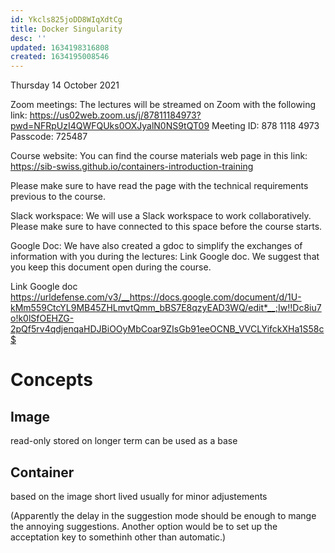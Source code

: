 ```yaml
---
id: Ykcls825joDD8WIqXdtCg
title: Docker Singularity
desc: ''
updated: 1634198316808
created: 1634195008546
---
```


Thursday 14 October 2021

Zoom meetings:
The lectures will be streamed on Zoom with the following link:
https://us02web.zoom.us/j/87811184973?pwd=NFRpUzI4QWFQUks0OXJyalN0NS9tQT09
Meeting ID: 878 1118 4973
Passcode: 725487
 
Course website:
You can find the course materials web page in this link:
https://sib-swiss.github.io/containers-introduction-training

Please make sure to have read the page with the technical requirements previous to the course.

Slack workspace:
We will use a Slack workspace to work collaboratively. Please make sure to have connected to this space before the course starts.

Google Doc:
We have also created a gdoc to simplify the exchanges of information with you during the lectures: Link Google doc. We suggest that you keep this document open during the course.

Link Google doc https://urldefense.com/v3/__https://docs.google.com/document/d/1U-kMm559CtcYL9MB45ZHLmvtQmm_bBS7E8qzyEAD3WQ/edit*__;Iw!!Dc8iu7o!k0lSfOEHZG-2pQf5rv4qdjenqaHDJBiOOyMbCoar9ZIsGb91eeOCNB_VVCLYifckXHa1S58c$
 


 
# Concepts

## Image 

read-only
stored on longer term 
can be used as a base




## Container 

based on the image 
short lived
usually for minor adjustements 

(Apparently the delay in the suggestion mode should be enough to mange the annoying suggestions.
Another option would be to set up the acceptation key to somethinh other than automatic.)


